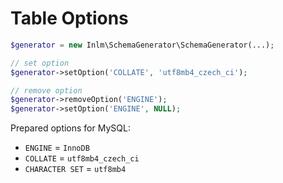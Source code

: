 
# Table Options

```php
$generator = new Inlm\SchemaGenerator\SchemaGenerator(...);

// set option
$generator->setOption('COLLATE', 'utf8mb4_czech_ci');

// remove option
$generator->removeOption('ENGINE');
$generator->setOption('ENGINE', NULL);
```

Prepared options for MySQL:

- `ENGINE` = `InnoDB`
- `COLLATE` = `utf8mb4_czech_ci`
- `CHARACTER SET` = `utf8mb4`
